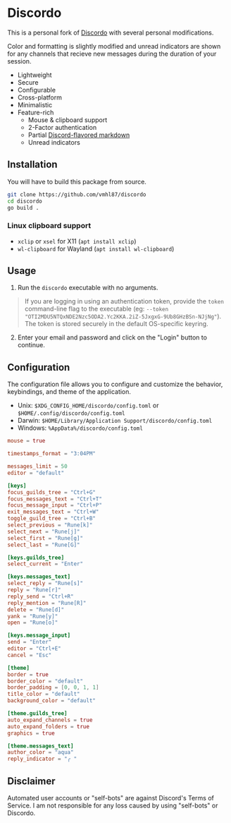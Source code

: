 # Discordo

This is a personal fork of [Discordo](https://github.com/ayn2opdiscordo) with several personal modifications.

Color and formatting is slightly modified and unread indicators are shown for any channels that recieve new messages during the duration of your session.

- Lightweight
- Secure
- Configurable
- Cross-platform
- Minimalistic
- Feature-rich
  - Mouse & clipboard support
  - 2-Factor authentication
  - Partial [Discord-flavored markdown](https://support.discord.com/hc/en-us/articles/210298617-Markdown-Text-101-Chat-Formatting-Bold-Italic-Underline-)
  - Unread indicators

## Installation

You will have to build this package from source.

```bash
git clone https://github.com/vmhl87/discordo
cd discordo
go build .
```

### Linux clipboard support

- `xclip` or `xsel` for X11 (`apt install xclip`)
- `wl-clipboard` for Wayland (`apt install wl-clipboard`)

## Usage

1. Run the `discordo` executable with no arguments.

> If you are logging in using an authentication token, provide the `token` command-line flag to the executable (eg: `--token "OTI2MDU5NTQxNDE2Nzc5ODA2.Yc2KKA.2iZ-5JxgxG-9Ub8GHzBSn-NJjNg"`). The token is stored securely in the default OS-specific keyring.

2. Enter your email and password and click on the "Login" button to continue.

## Configuration

The configuration file allows you to configure and customize the behavior, keybindings, and theme of the application.

- Unix: `$XDG_CONFIG_HOME/discordo/config.toml` or `$HOME/.config/discordo/config.toml`
- Darwin: `$HOME/Library/Application Support/discordo/config.toml`
- Windows: `%AppData%/discordo/config.toml`

```toml
mouse = true

timestamps_format = "3:04PM"

messages_limit = 50
editor = "default"

[keys]
focus_guilds_tree = "Ctrl+G"
focus_messages_text = "Ctrl+T"
focus_message_input = "Ctrl+P"
exit_messages_text = "Ctrl+W"
toggle_guild_tree = "Ctrl+B"
select_previous = "Rune[k]"
select_next = "Rune[j]"
select_first = "Rune[g]"
select_last = "Rune[G]"

[keys.guilds_tree]
select_current = "Enter"

[keys.messages_text]
select_reply = "Rune[s]"
reply = "Rune[r]"
reply_send = "Ctrl+R"
reply_mention = "Rune[R]"
delete = "Rune[d]"
yank = "Rune[y]"
open = "Rune[o]"

[keys.message_input]
send = "Enter"
editor = "Ctrl+E"
cancel = "Esc"

[theme]
border = true
border_color = "default"
border_padding = [0, 0, 1, 1]
title_color = "default"
background_color = "default"

[theme.guilds_tree]
auto_expand_channels = true
auto_expand_folders = true
graphics = true

[theme.messages_text]
author_color = "aqua"
reply_indicator = "╭ "
```

## Disclaimer

Automated user accounts or "self-bots" are against Discord's Terms of Service. I am not responsible for any loss caused by using "self-bots" or Discordo.
